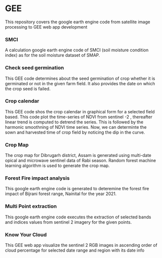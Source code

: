 # GEE
This repository covers the google earth engine code from satellite image processing to GEE web app development

### SMCI
A calculation google earth engine code of SMCI (soil moisture condition index) as for the soil moisture dataset of SMAP.

### Check seed germination
This GEE code determines about the seed germination of crop whether it is germinated or not in the given farm field. It also provides the date on which the crop seed is failed.

### Crop calendar 
This GEE code shos the crop calendar in graphical form for a selected field based. This code plot the time-series of NDVI from sentinel -2 , thereafter linear trend is computed to detrend the series. This is followed by the harmonic smoothning of NDVI time series. Now, we can determinte the sown and harvested time of crop field by noticing the dip in the curve.

### Crop Map
The crop map for Dibrugarh district, Assam is generated using multi-date opical and microwave sentinel data of Rabi season. Random forest machine learning algorithm is used to generate the crop map.

### Forest Fire impact analysis
This google earth engine code is generated to deteremine the forest fire impact of Bijrani forest range, Nainital for the year 2021. 

### Multi Point extraction
This google earth engine code executes the extraction of selected bands and indices values from sentinel 2 imagery for the given points.

### Know Your Cloud
This GEE web app visualize the sentinel 2 RGB images in ascending order of cloud percentage for selected date range and region with its date info
